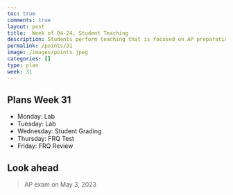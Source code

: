 ```yaml
---
toc: true
comments: true
layout: post
title:  Week of 04-24, Student Teaching
description: Students perform teaching that is focused on AP preparation
permalink: /points/31
image: /images/points.jpeg
categories: []
type: plan
week: 31
---
```


## Plans Week 31
> 
- Monday: Lab
- Tuesday: Lab
- Wednesday: Student Grading
- Thursday: FRQ Test
- Friday: FRQ Review

## Look ahead
> AP exam on May 3, 2023